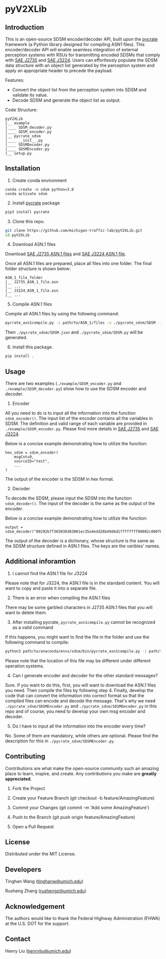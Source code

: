 # pyV2XLib

## Introduction

This is an open-source SDSM encoder/decoder API, built upon the [pycrate](https://github.com/P1sec/pycrate) framework (a Python library designed for compiling ASN1 files). This encoder/decoder API will enable seamless integration of external perception systems with RSUs for transmitting encoded SDSMs that comply with [SAE J2735](https://www.sae.org/standards/content/j2735set_202309/) and [SAE J3224](https://www.sae.org/standards/content/j3224_202208/). Users can effortlessly populate the SDSM data structure with an object list generated by the perception system and apply an appropriate header to precede the payload.

Features:
- Convert the object list from the perception system into SDSM and validate its value.
- Decode SDSM and generate the object list as output.

Code Structure:
```
pyV2XLib
|__ example
|____ SDSM_decoder.py
|____ SDSM_encoder.py
|__ pycrate_sdsm
|____ __init__.py
|____ SDSMDecoder.py
|____ SDSMEncoder.py
|__ setup.py
```

## Installation
1. Create conda environment

```
conda create -n sdsm python=3.8
conda activate sdsm
```

2. Install [pycrate](https://github.com/P1sec/pycrate) package

```bash
pip3 install pycrate
```

3. Clone this repo.

```bash
git clone https://github.com/michigan-traffic-lab/pyV2XLib.git
cd pyV2XLib
```

4. Download ASN.1 files

Download [SAE J2735 ASN.1 files](https://www.sae.org/standards/content/j2735asn_202309/) and [SAE J3224 ASN.1 file](https://www.sae.org/standards/content/j3224_202208/).

Once all ASN.1 files are prepared, place all files into one folder. The final folder structure is shown below:

```
ASN_1_file_folder
|__ J2735_ASN_1_file.asn
|__ ...
|__ J3224_ASN_1_file.asn
|__ ...
```

5. Compile ASN.1 files

Compile all ASN.1 files by using the following command:

```bash
pycrate_asn1compile.py -i path/to/ASN_1/files -o ./pycrate_sdsm/SDSM -j
```

Then ```./pycrate_sdsm/SDSM.json``` and ```./pycrate_sdsm/SDSM.py``` will be generated.

6. Install this package.

```bash
pip install .
```

## Usage
There are two examples (```./example/SDSM_encoder.py``` and ```./example/SDSM_decoder.py```) show how to use the SDSM encoder and decoder.

1. Encoder

All you need to do is to input all the information into the function ```sdsm_encoder()```. The input list of the encoder contains all the variables in SDSM. The definition and valid range of each variable are provided in ```./example/SDSM_encoder.py```. Please find more details in [SAE J2735](https://www.sae.org/standards/content/j2735set_202309/) and [SAE J3224](https://www.sae.org/standards/content/j3224_202208/).

Below is a concise example demonstrating how to utilize the function:
```
hex_sdsm = sdsm_encoder(
    msgCnt=0,
    sourceID="test",
    ...
)
```

The output of the encoder is the SDSM in hex format.

2. Decoder

To decode the SDSM, please input the SDSM into the function ```sdsm_decoder()```. The input of the decoder is the same as the output of the encoder.

Below is a concise example demonstrating how to utilize the function:

```
output = sdsm_decoder("00292b7f303030303001ec35a4edd26b49d6d1ffffffff00802c800f6cae4a002e13440001800000009014014140")
```

The output of the decoder is a dictionary, whose structure is the same as the SDSM structure defined in ASN.1 files. The keys are the varibles' names.

## Additional inforamtion

1. I cannot find the ASN.1 file for J3224

Please note that for J3224, the ASN.1 file is in the standard content. You will want to copy and paste it into a separate file.

2. There is an error when compiling the ASN.1 files

There may be some garbled characters in J2735 ASN.1 files that you will want to delete them.

3. After installing pycrate, ```pycrate_asn1compile.py``` cannot be recognized as a valid command

If this happens, you might want to find the file in the folder and use the following command to compile:

```bash
python3 path/to/anaconda/envs/sdsm/bin/pycrate_asn1compile.py -i path/to/ASN_1/files -o ./pycrate_sdsm/SDSM -j
```

Please note that the location of this file may be different under different operation systems.

4. Can I generate encoder and decoder for the other standard messages?

Sure. If you want to do this, first, you will want to download the ASN.1 files you need. Then compile the files by following step 4. Finally, develop the code that can convert the information into correct format so that the compiled files can encode and decode the message. That's why we need ```./pycrate_sdsm/SDSMEncoder.py``` and ```./pycrate_sdsm/SDSMDecoder.py``` in this repo and of course, you need to develop your own msg encoder and decoder.

5. Do I have to input all the information into the encoder every time?

No. Some of them are mandatory, while others are optional. Please find the description for this in ```./pycrate_sdsm/SDSMEncoder.py```.

## Contributing

Contributions are what make the open-source community such an amazing place to learn, inspire, and create. Any contributions you make are **greatly appreciated**.

1. Fork the Project

2. Create your Feature Branch (git checkout -b feature/AmazingFeature)

3. Commit your Changes (git commit -m 'Add some AmazingFeature')

4. Push to the Branch (git push origin feature/AmazingFeature)

5. Open a Pull Request

## License

Distributed under the MIT License.

## Developers
Tinghan Wang (tinghanw@umich.edu)

Rusheng Zhang (rushengz@umich.edu)

## Acknowledgement

The authors would like to thank the Federal Highway Administration (FHWA) at the U.S. DOT for the support. 

## Contact
Henry Liu (henryliu@umich.edu)

